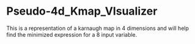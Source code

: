 # Pseudo-4d_Kmap_VIsualizer
This is a representation of a karnaugh map in 4 dimensions and will help find the minimized expression for a 8 input variable.
